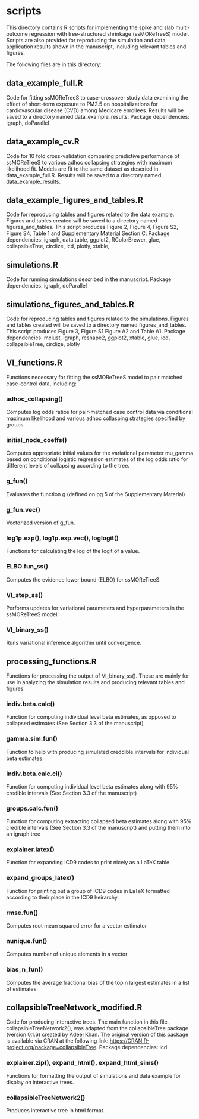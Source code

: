 # scripts

This directory contains R scripts for implementing the spike and slab multi-outcome regression with tree-structured shrinkage (ssMOReTreeS) model. Scripts are also provided for reproducing the simulation and data application results shown in the manuscript, including relevant tables and figures.

The following files are in this directory:

## data_example_full.R
Code for fitting ssMOReTreeS to case-crossover study data examining the effect of short-term exposure to PM2.5 on hospitalizations for cardiovascular disease (CVD) among Medicare enrollees. Results will be saved to a directory named data_example_results. Package dependencies: igraph, doParallel

## data_example_cv.R
Code for 10 fold cross-validation comparing predictive performance of ssMOReTreeS to various adhoc collapsing strategies with maximum likelihood fit. Models are fit to the same dataset as descried in data_example_full.R. Results will be saved to a directory named data_example_results.

## data_example_figures_and_tables.R
Code for reproducing tables and figures related to the data example. Figures and tables created will be saved to a directory named figures_and_tables. This script produces Figure 2, Figure 4, Figure S2, Figure S4, Table 1 and Supplementary Material Section C. Package dependencies: igraph, data.table, ggplot2, RColorBrewer, glue, collapsibleTree, circlize, icd, plotly, xtable,

## simulations.R
Code for running simulations described in the manuscript. Package dependencies: igraph, doParallel

## simulations_figures_and_tables.R
Code for reproducing tables and figures related to the simulations. Figures and tables created will be saved to a directory named figures_and_tables. This script produces Figure 3, Figure S1 Figure A2 and Table A1. Package dependencies: mclust, igraph, reshape2, ggplot2, xtable, glue, icd, collapsibleTree, circlize, plotly

## VI_functions.R
Functions necessary for fitting the ssMOReTreeS model to pair matched case-control data, including:

### adhoc_collapsing()
Computes log odds ratios for pair-matched case control data via conditional maximum likelihood and various adhoc collasping strategies specified by groups.

### initial_node_coeffs()
Computes appropriate initial values for the variational parameter mu_gamma based on conditional logistic regression estimates of the log odds ratio for different levels of collapsing according to the tree.

### g_fun()
Evaluates the function g (defined on pg 5 of the Supplementary Material)

### g_fun.vec()
Vectorized version of g_fun.

### log1p.exp(), log1p.exp.vec(), loglogit()
Functions for calculating the log of the logit of a value.

### ELBO.fun_ss()
Computes the evidence lower bound (ELBO) for ssMOReTreeS.

### VI_step_ss()
Performs updates for variational parameters and hyperparameters in the ssMOReTreeS model.

### VI_binary_ss()
Runs variational inference algorithm until convergence.

## processing_functions.R
Functions for processing the output of VI_binary_ss(). These are mainly for use in analyzing the simulation results and producing relevant tables and figures.

### indiv.beta.calc()
Function for computing individual level beta estimates, as opposed to collapsed estimates (See Section 3.3 of the manuscript)

### gamma.sim.fun()
Function to help with producing simulated creddible intervals for individual beta estimates

### indiv.beta.calc.ci()
Function for computing individual level beta estimates along with 95% credible intervals (See Section 3.3 of the manuscript)

### groups.calc.fun()
Function for computing extracting collapsed beta estimates along with 95% credible intervals (See Section 3.3 of the manuscript) and putting them into an igraph tree

### explainer.latex()
Function for expanding ICD9 codes to print nicely as a LaTeX table

### expand_groups_latex()
Function for printing out a group of ICD9 codes in LaTeX formatted according to their place in the ICD9 heirarchy.

### rmse.fun()
Computes root mean squared error for a vector estimator

### nunique.fun()
Computes number of unique elements in a vector

### bias_n_fun()
Computes the average fractional bias of the top n largest estimates in a list of estimates.


## collapsibleTreeNetwork_modified.R
Code for producing interactive trees. The main function in this file, collapsibleTreeNetwork2(), was adapted from the collapsibleTree package (version 0.1.6) created by Adeel Khan. The original version of this package is available via CRAN at the following link: https://CRAN.R-project.org/package=collapsibleTree. Package dependencies: icd

### explainer.zip(), expand_html(), expand_html_sims()
Functions for formatting the output of simulations and data example for display on interactive trees.

### collapsibleTreeNetwork2()
Produces interactive tree in html format.


